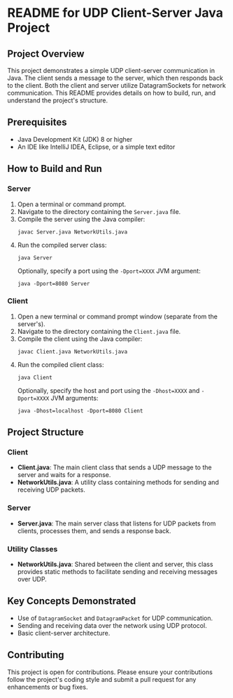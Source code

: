 # README for UDP Client-Server Java Project

## Project Overview
This project demonstrates a simple UDP client-server communication in Java. The client sends a message to the server, which then responds back to the client. Both the client and server utilize DatagramSockets for network communication. This README provides details on how to build, run, and understand the project's structure.

## Prerequisites
- Java Development Kit (JDK) 8 or higher
- An IDE like IntelliJ IDEA, Eclipse, or a simple text editor

## How to Build and Run
### Server
1. Open a terminal or command prompt.
2. Navigate to the directory containing the `Server.java` file.
3. Compile the server using the Java compiler:
   ```shell
   javac Server.java NetworkUtils.java
   ```
4. Run the compiled server class:
   ```shell
   java Server
   ```
   Optionally, specify a port using the `-Dport=XXXX` JVM argument:
   ```shell
   java -Dport=8080 Server
   ```

### Client
1. Open a new terminal or command prompt window (separate from the server's).
2. Navigate to the directory containing the `Client.java` file.
3. Compile the client using the Java compiler:
   ```shell
   javac Client.java NetworkUtils.java
   ```
4. Run the compiled client class:
   ```shell
   java Client
   ```
   Optionally, specify the host and port using the `-Dhost=XXXX` and `-Dport=XXXX` JVM arguments:
   ```shell
   java -Dhost=localhost -Dport=8080 Client
   ```

## Project Structure
### Client
- **Client.java**: The main client class that sends a UDP message to the server and waits for a response.
- **NetworkUtils.java**: A utility class containing methods for sending and receiving UDP packets.

### Server
- **Server.java**: The main server class that listens for UDP packets from clients, processes them, and sends a response back.

### Utility Classes
- **NetworkUtils.java**: Shared between the client and server, this class provides static methods to facilitate sending and receiving messages over UDP.

## Key Concepts Demonstrated
- Use of `DatagramSocket` and `DatagramPacket` for UDP communication.
- Sending and receiving data over the network using UDP protocol.
- Basic client-server architecture.

## Contributing
This project is open for contributions. Please ensure your contributions follow the project's coding style and submit a pull request for any enhancements or bug fixes.
